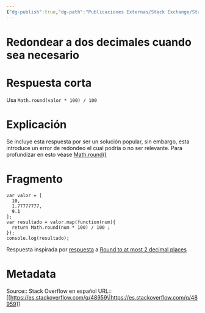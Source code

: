```yaml
---
{"dg-publish":true,"dg-path":"Publicaciones Externas/Stack Exchange/Stack Overflow en español/es.stackoverflow.com-48959.md","permalink":"/publicaciones-externas/stack-exchange/stack-overflow-en-espanol/es-stackoverflow-com-48959/","title":"Redondear a dos decimales cuando sea necesario","hide":true,"noteIcon":"default","created":"2024-04-03T12:49:10.679-06:00","updated":"2024-04-05T16:43:49.066-06:00"}
---
```


# Redondear a dos decimales cuando sea necesario

# Respuesta corta
Usa `Math.round(valor * 100) / 100`

# Explicación
Se incluye esta respuesta por ser un solución popular, sin embargo, esta introduce un error de redondeo el cual podría o no ser relevante. Para profundizar en esto véase [Math.round()][1]

# Fragmento
<!-- begin snippet: js hide: false console: true babel: false -->

<!-- language: lang-js -->

    var valor = [
      10,
      1.77777777,
      9.1
    ];
    var resultado = valor.map(function(num){
      return Math.round(num * 100) / 100 ;
    });
    console.log(resultado);

<!-- end snippet -->

Respuesta inspirada por [respuesta][2] a [Round to at most 2 decimal places][3]


  [1]: https://developer.mozilla.org/es/docs/Web/JavaScript/Referencia/Objetos_globales/Math/round
  [2]: https://stackoverflow.com/a/11832950/1595451
  [3]: https://stackoverflow.com/questions/11832914/round-to-at-most-2-decimal-places

# Metadata
Source:: Stack Overflow en español
URL:: [[https://es.stackoverflow.com/q/48959\|https://es.stackoverflow.com/q/48959]]

